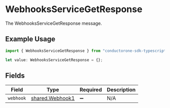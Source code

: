 # WebhooksServiceGetResponse

The WebhooksServiceGetResponse message.

## Example Usage

```typescript
import { WebhooksServiceGetResponse } from "conductorone-sdk-typescript/sdk/models/shared";

let value: WebhooksServiceGetResponse = {};
```

## Fields

| Field                                                     | Type                                                      | Required                                                  | Description                                               |
| --------------------------------------------------------- | --------------------------------------------------------- | --------------------------------------------------------- | --------------------------------------------------------- |
| `webhook`                                                 | [shared.Webhook1](../../../sdk/models/shared/webhook1.md) | :heavy_minus_sign:                                        | N/A                                                       |